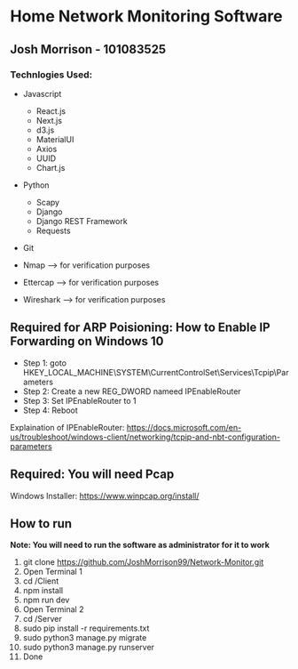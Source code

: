 # Home Network Monitoring Software

## Josh Morrison - 101083525

### Technlogies Used:

- Javascript
  - React.js
  - Next.js
  - d3.js
  - MaterialUI
  - Axios
  - UUID
  - Chart.js
- Python
  - Scapy
  - Django
  - Django REST Framework
  - Requests
- Git

- Nmap --> for verification purposes
- Ettercap --> for verification purposes
- Wireshark --> for verification purposes

## Required for ARP Poisioning: How to Enable IP Forwarding on Windows 10

- Step 1: goto HKEY_LOCAL_MACHINE\SYSTEM\CurrentControlSet\Services\Tcpip\Parameters
- Step 2: Create a new REG_DWORD nameed IPEnableRouter
- Step 3: Set IPEnableRouter to 1
- Step 4: Reboot

Explaination of IPEnableRouter: https://docs.microsoft.com/en-us/troubleshoot/windows-client/networking/tcpip-and-nbt-configuration-parameters

## Required: You will need Pcap

Windows Installer: https://www.winpcap.org/install/

## How to run

**Note: You will need to run the software as administrator for it to work**

1. git clone https://github.com/JoshMorrison99/Network-Monitor.git
2. Open Terminal 1
3. cd /Client
4. npm install
5. npm run dev
6. Open Terminal 2
7. cd /Server
8. sudo pip install -r requirements.txt
9. sudo python3 manage.py migrate
10. sudo python3 manage.py runserver
11. Done
